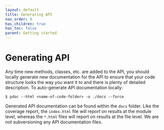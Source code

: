 ```yaml
---
layout: default
title: Generating API
nav_order: 9
has_children: true
has_toc: false
parent: Getting started
---
```


# Generating API

Any time new methods, classes, etc. are added to the API, you should locally generate new documentation for the API to ensure that your code structure looks the way you want it to and there is plenty of detailed description. To auto-generate API documentation locally:
```
$ pdoc --html <name-of-code-folder> -o ./docs --force
```
Generated API documentation can be found within the `docs` folder. Like the coverage report, the `index.html` file will report on results at the module level, whereas the `*.html` files will report on results at the file level. We are not subversioning any API documentation files.